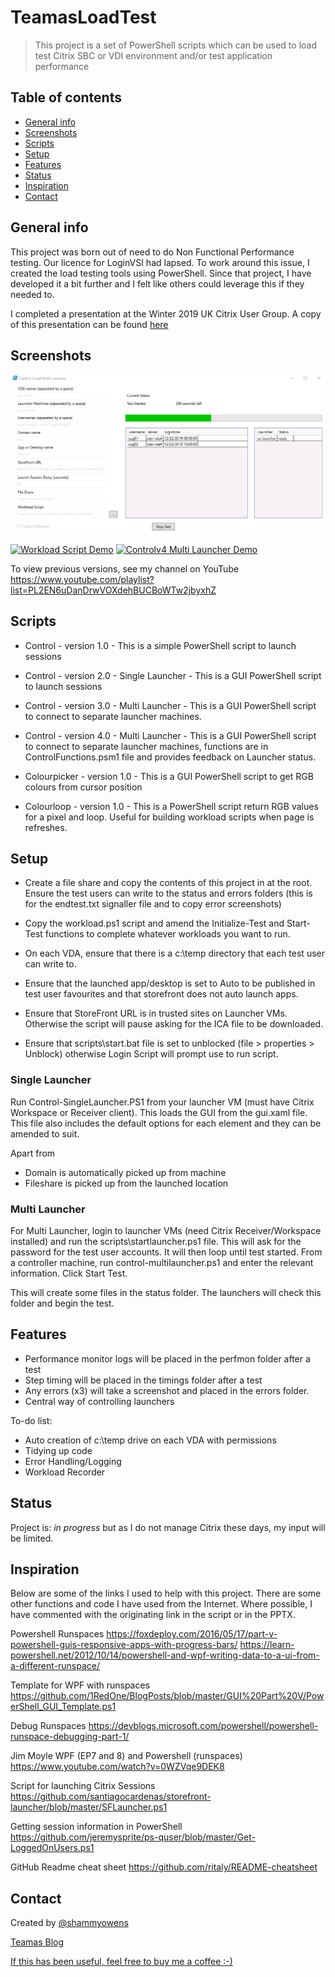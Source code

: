 # TeamasLoadTest
> This project is a set of PowerShell scripts which can be used to load test Citrix SBC or VDI environment and/or test application performance

## Table of contents
* [General info](#general-info)
* [Screenshots](#screenshots)
* [Scripts](#Scripts)
* [Setup](#setup)
* [Features](#features)
* [Status](#status)
* [Inspiration](#inspiration)
* [Contact](#contact)

## General info
This project was born out of need to do Non Functional Performance testing.  Our licence for LoginVSI had lapsed.  To work around this issue, I created the load testing tools using PowerShell.  Since that project, I have developed it a bit further and I felt like others could leverage this if they needed to.

I completed a presentation at the Winter 2019 UK Citrix User Group.  A copy of this presentation can be found [here](/images/pres.pptx)

## Screenshots
![Control - Version 4.0 - Multi Launcher](/images/controlv4.png)

[![Workload Script Demo](https://img.youtube.com/vi/c3H_ohaawik/hqdefault.jpg)](https://youtu.be/c3H_ohaawik)
[![Controlv4 Multi Launcher Demo](https://img.youtube.com/vi/uTf_ibhPEZA/hqdefault.jpg)](https://youtu.be/uTf_ibhPEZA)

To view previous versions, see my channel on YouTube
https://www.youtube.com/playlist?list=PL2EN6uDanDrwVOXdehBUCBoWTw2jbyxhZ

## Scripts
* Control - version 1.0 - This is a simple PowerShell script to launch sessions
* Control - version 2.0 - Single Launcher - This is a GUI PowerShell script to launch sessions
* Control - version 3.0 - Multi Launcher -  This is a GUI PowerShell script to connect to separate launcher machines.
* Control - version 4.0 - Multi Launcher -  This is a GUI PowerShell script to connect to separate launcher machines, functions are in ControlFunctions.psm1 file and provides feedback on Launcher status.

* Colourpicker - version 1.0 - This is a GUI PowerShell script to get RGB colours from cursor position
* Colourloop - version 1.0 - This is a PowerShell script return RGB values for a pixel and loop.  Useful for building workload scripts when page is refreshes.

## Setup
* Create a file share and copy the contents of this project in at the root.  Ensure the test users can write to the status and errors folders (this is for the endtest.txt signaller file and to copy error screenshots)

* Copy the workload.ps1 script and amend the Initialize-Test and Start-Test functions to complete whatever workloads you want to run.

* On each VDA, ensure that there is a c:\temp directory that each test user can write to.

* Ensure that the launched app/desktop is set to Auto to be published in test user favourites and that storefront does not auto launch apps.

* Ensure that StoreFront URL is in trusted sites on Launcher VMs.  Otherwise the script will pause asking for the ICA file to be downloaded.

* Ensure that scripts\start.bat file is set to unblocked (file > properties > Unblock) otherwise Login Script will prompt use to run script.


### Single Launcher
Run Control-SingleLauncher.PS1 from your launcher VM (must have Citrix Workspace or Receiver client).  This loads the GUI from the gui.xaml file.  This file also includes the default options for each element and they can be amended to suit.

Apart from
* Domain is automatically picked up from machine
* Fileshare is picked up from the launched location

### Multi Launcher
For Multi Launcher, login to launcher VMs (need Citrix Receiver/Workspace installed) and run the scripts\startlauncher.ps1 file.  This will ask for the password for the test user accounts.  It will then loop until test started.  From a controller machine, run control-multilauncher.ps1 and enter the relevant information.  Click Start Test.

This will create some files in the status folder.  The launchers will check this folder and begin the test.

## Features
* Performance monitor logs will be placed in the perfmon folder after a test
* Step timing will be placed in the timings folder after a test
* Any errors (x3) will take a screenshot and placed in the errors folder.
* Central way of controlling launchers

To-do list:

* Auto creation of c:\temp drive on each VDA with permissions
* Tidying up code
* Error Handling/Logging
* Workload Recorder

## Status
Project is: _in progress_ but as I do not manage Citrix these days, my input will be limited.

## Inspiration
Below are some of the links I used to help with this project.  There are some other functions and code I have used from the Internet.  Where possible, I have commented with the originating link in the script or in the PPTX.

Powershell Runspaces
https://foxdeploy.com/2016/05/17/part-v-powershell-guis-responsive-apps-with-progress-bars/
https://learn-powershell.net/2012/10/14/powershell-and-wpf-writing-data-to-a-ui-from-a-different-runspace/

Template for WPF with runspaces
https://github.com/1RedOne/BlogPosts/blob/master/GUI%20Part%20V/PowerShell_GUI_Template.ps1

Debug Runspaces
https://devblogs.microsoft.com/powershell/powershell-runspace-debugging-part-1/

Jim Moyle WPF (EP7 and 8) and Powershell (runspaces)
https://www.youtube.com/watch?v=0WZVqe9DEK8

Script for launching Citrix Sessions
https://github.com/santiagocardenas/storefront-launcher/blob/master/SFLauncher.ps1

Getting session information in PowerShell
https://github.com/jeremysprite/ps-quser/blob/master/Get-LoggedOnUsers.ps1

GitHub Readme cheat sheet
https://github.com/ritaly/README-cheatsheet

## Contact
Created by [@shammyowens](https://www.twitter.com/shammyowens)

[Teamas Blog](https://www.teamas.co.uk)

[If this has been useful, feel free to buy me a coffee :-)](https://ko-fi.com/shammyowens)
